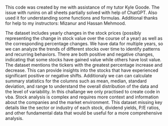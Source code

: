 This code was created by me with assistance of my tutor Kyle Goode. 
The issue with runins on all sheets partially solved with help of ChatGPT. Also used it for understanding some functions and formulas. 
Additional thanks for help to my instructors: Mizanur and Hassan Mehmood.

The dataset includes yearly changes in the stock prices (possibly representing the change in stock value over the course of a year) as well as the corresponding percentage changes.
We have data for multiple years, so we can analyze the trends of different stocks over time to identify patterns and recurring behaviors.
There are both positive and negative changes, indicating that some stocks have gained value while others have lost value.
The dataset mentions the tickers with the greatest percentage increase and decrease. This can provide insights into the stocks that have experienced significant positive or negative shifts.
Additionaly we can can calculate summary statistics for the columns such as mean, median, standard deviation, and range to understand the overall distribution of the data and the level of variability.
In this challange we only practised to create code in vba. Stock analysis is complex and requires more context and information about the companies and the market environment. This dataset missing key details like the sector or industry of each stock, dividend yields, P/E ratios, and other fundamental data that would be useful for a more comprehensive analysis.
